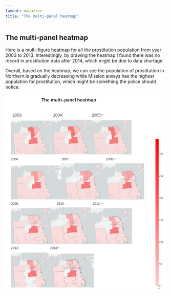 ```yaml
---
layout: magazine
title: "The multi-panel heatmap"
---
```


## The multi-panel heatmap

<div class="introduction">
<p>Here is a multi-figure heatmap for all the prostitution population from year 2003 to 2013. Interestingly, by drawing the heatmap I found there was no record in prostitution data after 2014, which might be due to data shortage.</p>
</div>

<div class="heatmap-analysis">
<p>Overall, based on the heatmap, we can see the population of prostitution in Northern is gradually decreasing while Mission always has the highest population for prostitution, which might be something the police should notice.</p>
</div>

<div class="heatmap-image">
<img src="1.PNG" alt="Heatmap of prostitution population from 2003 to 2013">
</div>
